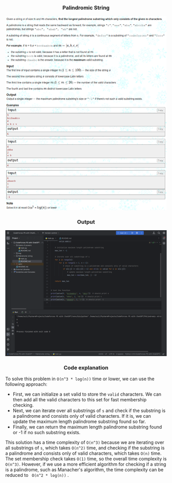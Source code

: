 <h3 align="center"> Palindromic String </h3>

<p align="center">
  <img src="../img/PalindromicString.png" />
</p>
<p/>




<h3 align="center"> Output </h3>

<p align="center">
  <img src="../img/PalindromicStringOutput.png" />
</p>
<p/>

<h3 align="center"> Code explanation </h3>

To solve this problem in ` O(n^3 * log(n)) ` time or lower, we can use the following approach:

- First, we can initialize a set valid to store the `valid` characters. We can then add all the valid characters to this set for fast membership checking.
- Next, we can iterate over all substrings of `s` and check if the substring is a palindrome and consists only of valid characters. If it is, we can update the maximum length palindrome substring found so far. 
- Finally, we can return the maximum length palindrome substring found or -1 if no such substring exists.

This solution has a time complexity of ` O(n^3) ` because we are iterating over all substrings of `s`, which takes ` O(n^2) ` time, and checking if the substring is a palindrome and consists only of valid characters, which takes ` O(n) ` time. The set
membership check takes ` O(1) ` time, so the overall time complexity is ` O(n^3)`. However, if we use a more efficient algorithm for checking if a string is a palindrome, such as Manacher's algorithm, the time complexity can be reduced to ` O(n^2 * log(n))` .


